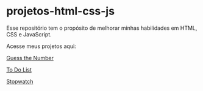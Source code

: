 # projetos-html-css-js
Esse repositório tem o propósito de melhorar minhas habilidades em HTML, CSS e JavaScript. 

Acesse meus projetos aqui:

[Guess the Number](https://evandroorso.github.io/projetos-html-css-js/projetos/adivinhacao/index.html)

[To Do List](https://evandroorso.github.io/projetos-html-css-js/projetos/to-do-list/index.html)

[Stopwatch](https://evandroorso.github.io/projetos-html-css-js/projetos/cronometro/index.html)